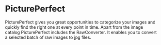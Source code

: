 # PicturePerfect
PicturePerfect gives you great opportunities to categorize your images and quickly find the right one at every point in time.
Apart from the image catalog PicturePerfect includes the RawConverter. It enables you to convert a selected batch of raw images to jpg files.
